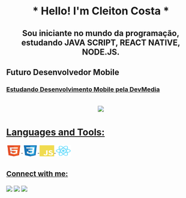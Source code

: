 
<h1 align="center"> * Hello! I'm Cleiton Costa * </h1>
<h2 align="center">Sou iniciante no mundo da programação, estudando <b>JAVA SCRIPT, REACT NATIVE, NODE.JS.</b></h2>
<h2>Futuro Desenvolvedor Mobile</h2>
<h3> <a href="https://www.devmedia.com.br/perfil/josicleiton-alberto-da-costa" alt="Devmedia.com.br">Estudando Desenvolvimento Mobile pela DevMedia

##
<div align="center">
  <a href="https://github.com/cleitoncosta">
  <img height="180em" src="https://github-readme-stats.vercel.app/api/top-langs/?username=cleitoncosta&layout=compact&langs_count=7&theme=dracula"/>
</div>

##

<h2>Languages and Tools:</h2>
 
  <div style="display: inline_block">
  <img align="center" alt="cleitoncosta-HTML" height="30" width="40" src="https://raw.githubusercontent.com/devicons/devicon/master/icons/html5/html5-original.svg">
  <img align="center" alt="cleitoncosta-CSS" height="30" width="40" src="https://raw.githubusercontent.com/devicons/devicon/master/icons/css3/css3-original.svg">
  <img align="center" alt="Cleitoncosta-Js" height="30" width="40" src="https://raw.githubusercontent.com/devicons/devicon/master/icons/javascript/javascript-plain.svg">
  <img align="center" alt="cleitoncosta-React" height="30" width="40" src="https://raw.githubusercontent.com/devicons/devicon/master/icons/react/react-original.svg">
 </div>
 
  ##
  <h3>Connect with me:</h3> 
 <a href="https://instagram.com/fidel_ravi" target="_blank"> <img src="https://img.shields.io/badge/-Instagram-%23E4405F?style=for-the-badge&logo=instagram&logoColor=white" target="_blank"></a>
  <a href="https://discord.gg/CleitonCosta#7325" target="_blank"> <img src="https://img.shields.io/badge/Discord-7289DA?style=for-the-badge&logo=discord&logoColor=white" target="_blank"></a> 
 <a href = "mailto:cleiton-2506@hotmail.com"><img src="https://img.shields.io/badge/-Hotmail-%23333?style=for-the-badge&logo=hotmail&logoColor=white" target="_blank"></a>
</div>
